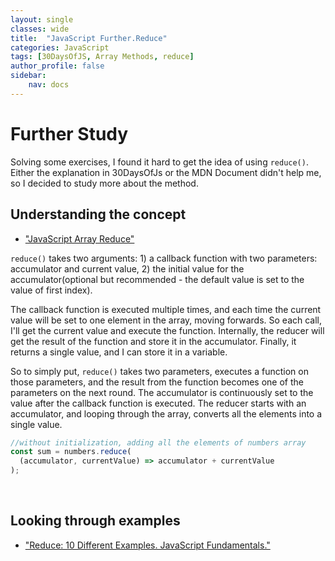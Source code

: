 ```yaml
---
layout: single
classes: wide
title:  "JavaScript Further.Reduce"
categories: JavaScript
tags: [30DaysOfJS, Array Methods, reduce]
author_profile: false
sidebar:
    nav: docs
---
```



# Further Study

Solving some exercises, I found it hard to get the idea of using `reduce()`. Either the explanation in 30DaysOfJs or the MDN Document didn't help me, so I decided to study more about the method.
<br>

## Understanding the concept
+ ["JavaScript Array Reduce"][1]

`reduce()` takes two arguments: 1) a callback function with two parameters: accumulator and current value, 2) the initial value for the accumulator(optional but recommended - the default value is set to the value of first index).<br>

The callback function is executed multiple times, and each time the current value will be set to one element in the array, moving forwards. So each call, I'll get the current value and execute the function. Internally, the reducer will get the result of the function and store it in the accumulator. Finally, it returns a single value, and I can store it in a variable.<br>

So to simply put, `reduce()` takes two parameters, executes a function on those parameters, and the result from the function becomes one of the parameters on the next round. The accumulator is continuously set to the value after the callback function is executed. The reducer starts with an accumulator, and looping through the array, converts all the elements into a single value.<br>


```js
//without initialization, adding all the elements of numbers array
const sum = numbers.reduce(
  (accumulator, currentValue) => accumulator + currentValue
);
```
<br>


## Looking through examples
+ ["Reduce: 10 Different Examples. JavaScript Fundamentals."][2]
















[1]: https://www.youtube.com/watch?v=g1C40tDP0Bk
[2]: https://www.youtube.com/watch?v=NiLUGy1Mh4U